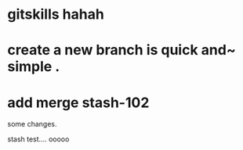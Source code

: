 # gitskills hahah
# create a new branch is quick and~ simple .
# add merge  stash-102
some changes.

stash test.... ooooo
